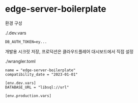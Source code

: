 # edge-server-boilerplate

환경 구성

./.dev.vars

```
DB_AUTH_TOKEN=ey...
```

개발용 시크릿 저장, 프로덕션은 클라우드플레어 대시보드에서 직접 설정

./wrangler.toml

```
name = "edge-server-boilerplate"
compatibility_date = "2023-01-01"

[env.dev.vars]
DATABASE_URL = "libsql://url"

[env.production.vars]
```
